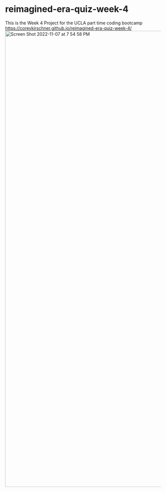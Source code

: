 # reimagined-era-quiz-week-4
This is the Week 4 Project for the UCLA part time coding bootcamp
https://coreykirschner.github.io/reimagined-era-quiz-week-4/
<img width="1470" alt="Screen Shot 2022-11-07 at 7 54 58 PM" src="https://user-images.githubusercontent.com/114973010/200471798-64ac62e7-724b-4828-89a7-c8e99298482d.png">

